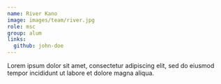 ```yaml
---
name: River Kano
image: images/team/river.jpg
role: msc
group: alum
links:
  github: john-doe
---
```


Lorem ipsum dolor sit amet, consectetur adipiscing elit, sed do eiusmod tempor incididunt ut labore et dolore magna aliqua.
